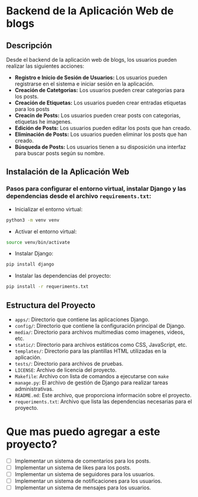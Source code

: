 # Backend de la Aplicación Web de blogs

## Descripción 
Desde el backend de la aplicación web de blogs, los usuarios pueden realizar las siguientes acciones:

- **Registro e Inicio de Sesión de Usuarios:** Los usuarios pueden registrarse en el sistema e iniciar sesión en la aplicación.
- **Creación de Catetgorias:** Los usuarios pueden crear categorias para los posts.
- **Creación de Etiquetas:** Los usuarios pueden crear entradas etiquetas para los posts
- **Creacin de Posts:** Los usuarios pueden crear posts con categorias, etiquetas he imagenes.
- **Edición de Posts:** Los usuarios pueden editar los posts que han creado.
- **Eliminación de Posts:** Los usuarios pueden eliminar los posts que han creado.
- **Búsqueda de Posts:** Los usuarios tienen a su disposición una interfaz para buscar posts según su nombre.

## Instalación de la Aplicación Web 

### Pasos para configurar el entorno virtual, instalar Django y las dependencias desde el archivo `requirements.txt`:
- Inicializar el entorno virtual:
```bash
python3 -m venv venv
```
- Activar el entorno virtual:
```bash
source venv/bin/activate
```
- Instalar Django:
```bash
pip install django
```
- Instalar las dependencias del proyecto:
```bash
pip install -r requeriments.txt
```

## Estructura del Proyecto


- `apps/`: Directorio que contiene las aplicaciones Django.
- `config/`: Directorio que contiene la configuración principal de Django.
- `media/`: Directorio para archivos multimedias como imagenes, videos, etc.
- `static/`: Directorio para archivos estáticos como CSS, JavaScript, etc.
- `templates/`: Directorio para las plantillas HTML utilizadas en la aplicación.
- `tests/`: Directorio para archivos de pruebas.
- `LICENSE`: Archivo de licencia del proyecto.
- `Makefile`: Archivo con lista de comandos a ejecutarse con `make`
- `manage.py`: El archivo de gestión de Django para realizar tareas administrativas.
- `README.md`: Este archivo, que proporciona información sobre el proyecto.
- `requeriments.txt`: Archivo que lista las dependencias necesarias para el proyecto.

# Que mas puedo agregar a este proyecto?
- [ ] Implementar un sistema de comentarios para los posts.
- [ ] Implementar un sistema de likes para los posts.
- [ ] Implementar un sistema de seguidores para los usuarios.
- [ ] Implementar un sistema de notificaciones para los usuarios.
- [ ] Implementar un sistema de mensajes para los usuarios.
